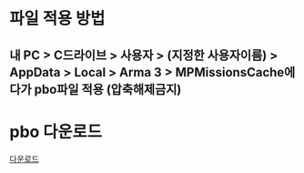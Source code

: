# 파일 적용 방법

내 PC > C드라이브 > 사용자 > (지정한 사용자이름) >  AppData > Local > Arma 3 > MPMissionsCache에다가 pbo파일 적용 (압축해제금지)
--
# pbo 다운로드

[다운로드](https://drive.google.com/file/d/1WeYsBJ3N3JcjBtx2gddFJ02MPYz1ZRFJ/view?usp=sharing)
